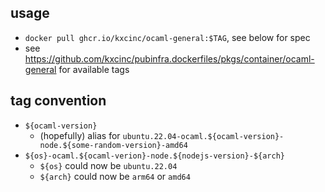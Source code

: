 ## usage

- `docker pull ghcr.io/kxcinc/ocaml-general:$TAG`, see below for spec
- see https://github.com/kxcinc/pubinfra.dockerfiles/pkgs/container/ocaml-general for available tags

## tag convention
- `${ocaml-version}`
  -  (hopefully) alias for `ubuntu.22.04-ocaml.${ocaml-version}-node.${some-random-version}-amd64`
- `${os}-ocaml.${ocaml-verion}-node.${nodejs-version}-${arch}`
  - `${os}` could now be `ubuntu.22.04`
  - `${arch}` could now be `arm64` or `amd64`
